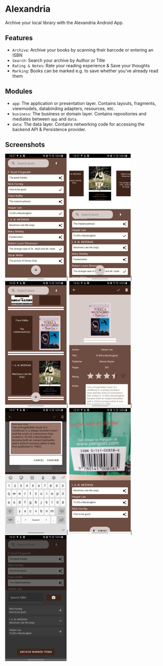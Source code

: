 # Alexandria
Archive your local library with the Alexandria Android App.

## Features
- `Archive`: Archive your books by scanning their barcode or entering an ISBN
- `Search`: Search your archive by Author or Title
- `Rating & Notes`: Rate your reading experience & Save your thoughts
- `Marking`: Books can be marked e.g. to save whether you've already read them 

## Modules
- `app`: The application or presentation layer. Contains layouts, fragments, viewmodels, databinding adapters, resources, etc.
- `business`: The business or domain layer. Contains repositories and mediates between `app` and `data`.
- `data`: The data layer. Contains networking code for accessing the backend API & Persistence provider.

## Screenshots
<img src="./assets/shelf_list.png"  width="200" />|
<img src="./assets/shelf_pager.png"  width="200" />|
<img src="./assets/shelf_grid.png"  width="200" />|
<img src="./assets/details.png"  width="200" />|
<img src="./assets/details_edit.png"  width="200" />|
<img src="./assets/capture_scan.png"  width="200" />|
<img src="./assets/capture_dialog.png"  width="200" />
